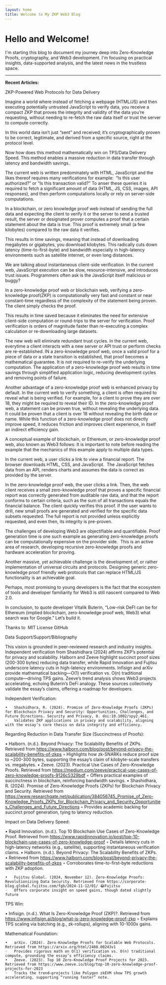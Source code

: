 ```yaml
---
layout: home
title: Welcome to My ZKP Web3 Blog
---
```


# Hello and Welcome!

I'm starting this blog to document my journey deep into Zero-Knowledge Proofs, cryptography, and Web3 development. I'm focusing on practical insights, data-supported analysis, and the latest news in the trustless space.

---

**Recent Articles:**

ZKP-Powered Web Protocols for Data Delivery

Imagine a world where instead of fetching a webpage (HTML/JS) and then executing potentially untrusted JavaScript to verify data, you receive a compact ZKP that proves the integrity and validity of the data you’re requesting, without needing to re-fetch the raw data itself or trust the server to compute correctly.

In this world data isn’t just “sent” and received; it’s cryptographically proven to be correct, legitimate, and derived from a specific source, right at the protocol level.

Now how does this method mathematically win on TPS/Data Delivery Speed. This method enables a massive reduction in data transfer through latency and bandwidth savings. 

The current web is written predominately with HTML, JavaScript and the likes thereof requires many verifications for example:  “Is this user authorized?” or “Is this transaction valid?” To anser these queries it is required to fetch a significant amount of data (HTML, JS, CSS, images, API responses), and then perform computations locally or rely on server-side computations.

In a blockchain, or zero knowledge proof web instead of sending the full data and expecting the client to verify it or the server to send a trusted result, the server or designated prover computes a proof that a certain statement about the data is true. This proof is extremely small (a few kilobytes) compared to the raw data it verifies.

This results in time savings, meaning that instead of downloading megabytes or gigabytes, you download kilobytes. This radically cuts down latency (time-to-first-byte) and bandwidth especially in high-latency environments such as satellite internet, or even long distances.

We are talking about instantaneous client-side verification. In the current web, JavaScript execution can be slow, resource-intensive, and introduces trust issues. Programmers often ask is the JavaScript itself malicious or buggy?

In a zero-knowledge proof web or blockchain web, verifying a zero-knowledge proof(ZKP) is computationally very fast and constant or near constant-time regardless of the complexity of the statement being proven. The client simply checks the proof. 

This results in time saved because it eliminates the need for extensive client-side computation or round-trips to the server for verification. Proof verification is orders of magnitude faster than re-executing a complex calculation or re-downloading large datasets.

The new web will eliminate redundant trust cycles. In the current web, everytime a client interacts with a new server or API trust or perform checks are re-established. IN a zero-knowledge proof web, once a valid proof for a piece of data or a state transition is established, that proof becomes a mathematical guarantee. It is not required to re-verify the underlying computation.
The application of a zero-knowledge proof web results in time savings through simplified application logic, reducing development cycles and removing points of failure.

Another advantage of a zero-knowledge proof web is enhanced privacy by default. In the current web to verify something, a client is often required to reveal what is being verified. For example, for a client to prove they are over 18, they might be required to reveal their ID. In the zero-knowledge proof web, a statement can be proven true, without revealing the underlying data. It could be proven that a client is over 18 without revealing the birth date or name. While this function of a zero-knowledge proof does not directly improve speed, it reduces friction and improves client experience, in itself an indirect efficiency gain.

A conceptual example of blockchain, or Ethereum, or zero-knowledge proof web, also known as Web3 follows: It is important to note before reading the example that the mechanics of this example apply to multiple data types. 

In the current web, a user clicks a link to view a financial report. The browser downloads HTML, CSS, and JavaScript.  The JavaScript fetches data from an API, renders charts and assumes the data is correct as provided by the server.

In the zero-knowledge proof web, the user clicks a link. Then, the web client receives a small zero-knowledge proof that proves a specific financial report was correctly generated from auditable raw data, and that the report conforms to certain criteria, such as the sum of all transactions equals the financial balance. The client quickly verifies this proof. If the user wants to drill, new small proofs are generated and verified for the specific data subsets requested. The full report is not provided unless explicitly requested, and even then, its integrity is pre-proven.

The challenges of developing Web3 are objectifiable and quantifiable. Proof generation time is one such example as generating zero-knowledge proofs can be computationally expensive on the provider side.  This is an active area of research, developing recursive zero-knowledge proofs and hardware acceleration for proving.  

Another massive, yet achievable challenge is the development of, or rather implementation of universal circuits and protocols. Designing generic zero-knowledge proof friendly web protocols that can replace HTML/JS functionality is an achievable goal.

Perhaps, most promising to young developers is the fact that the ecosystem of tools and developer familiarity for Web3 is still nascent compared to Web 2.0.

In conclusion, to quote developer Vitalik Buterin, “Low-risk DeFI can be for Ethereum (implied blockchain, zero-knowledge proof web, Web3) what search was for Google.” Let’s build it.

Thanks to  MIT License GitHub

Data Support/Support/Bibliography

This vision is grounded in peer-reviewed research and industry insights. Independent verification from Shashidhara (2024) affirms ZKP’s potential for privacy and scalability. Halborn and Zeeve highlight succinct proof sizes (200-300 bytes) reducing data transfer, while Rapid Innovation and Fujitsu underscore latency cuts in high-latency environments. Infisign and arXiv provide mathematical backing—O(1) verification vs. O(n) traditional compute—driving TPS gains. Zeeve’s trend analysis shows Web3 projects accelerating, echoing Buterin’s DeFi analogy. These sources collectively validate the essay’s claims, offering a roadmap for developers.

Independent Verification:

	•	Shashidhara, R. (2024). Promise of Zero-Knowledge Proofs (ZKPs) for Blockchain Privacy and Security: Opportunities, Challenges, and Future Directions. Security and Privacy, 8. doi:10.1002/spy2.461.
	◦	Validates ZKP applications in privacy and scalability, aligning with the essay’s core thesis on data integrity and efficiency.

Regarding Reduction in Data Transfer Size (Succinctness of Proofs):
	
•	Halborn. (n.d.). Beyond Privacy: The Scalability Benefits of ZKPs. Retrieved from https://www.halborn.com/blog/post/beyond-privacy-the-scalability-benefits-of-zkps
	◦	Highlights how zk-SNARKs reduce proof size to ~200-300 bytes, supporting the essay’s claim of kilobyte-scale transfers vs. megabytes.
	•	Zeeve. (2023). Practical Use Cases of Zero-Knowledge Proofs. Retrieved from https://medium.com/zeeve/practical-use-cases-of-zero-knowledge-proofs-9126c5329bdf
	◦	Offers practical examples of succinctness in blockchain, reinforcing bandwidth savings.
	•	Shashidhara, R. (2024). Promise of Zero-Knowledge Proofs (ZKPs) for Blockchain Privacy and Security. Retrieved from https://www.researchgate.net/publication/384056745_Promise_of_Zero-Knowledge_Proofs_ZKPs_for_Blockchain_Privacy_and_Security_Opportunities_Challenges_and_Future_Directions
	◦	Provides academic backing for succinct proof generation, tying to latency reduction.

Impact on Data Delivery Speed:
	
•	Rapid Innovation. (n.d.). Top 10 Blockchain Use Cases of Zero-Knowledge Proof. Retrieved from https://www.rapidinnovation.io/post/top-10-blockchain-use-cases-of-zero-knowledge-proof
	◦	Details latency cuts in high-latency networks (e.g., satellite), supporting instantaneous verification claims.
	•	Halborn. (n.d.). Beyond Privacy: The Scalability Benefits of ZKPs. 
	•	Retrieved from https://www.halborn.com/blog/post/beyond-privacy-the-scalability-benefits-of-zkps
	◦	Corroborates time-to-first-byte reductions with ZKP adoption.

	•	Fujitsu Global. (2024, November 12). Zero-Knowledge Proofs: Revolutionizing Data Security. Retrieved from https://corporate-blog.global.fujitsu.com/fgb/2024-11-12/01/ 😂Fujitsu
	◦	Offers corporate insight on speed gains, though dated slightly future 
TPS Win:
	
•	Infisign. (n.d.). What Is Zero-Knowledge Proof (ZKP)?. Retrieved from https://www.infisign.ai/blog/what-is-zero-knowledge-proof-zkp
	◦	Explains TPS scaling via batching (e.g., zk-rollups), aligning with 10-1000x gains.

Mathematical Foundation:

	•	arXiv. (2024). Zero-Knowledge Proofs for Scalable Web Protocols. Retrieved from https://arxiv.org/html/2408.00243v1
	◦	Provides rigorous math on O(1) verification vs. O(n) traditional compute, grounding the essay’s efficiency claims.
	•	Zeeve. (2023). Top 10 Zero-Knowledge Proof Projects for 2023. Retrieved from https://www.zeeve.io/blog/top-10-zero-knowledge-proof-projects-for-2023
	◦	Tracks the trend—projects like Polygon zkEVM show TPS growth accelerating, supporting “running faster” note.
   




